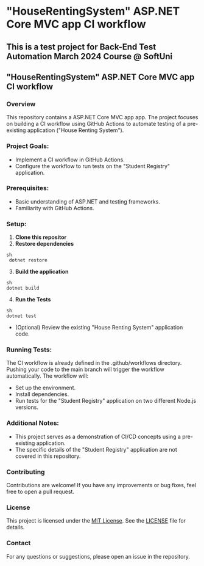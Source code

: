 # "HouseRentingSystem" ASP.NET Core MVC app CI workflow 
## This is a test project for Back-End Test Automation March 2024 Course @ SoftUni
"HouseRentingSystem" ASP.NET Core MVC app CI workflow 
---
### Overview
This repository contains a ASP.NET Core MVC app app. The project focuses on building a CI workflow using GitHub Actions to automate testing of a pre-existing  application ("House Renting System").

### Project Goals:

- Implement a CI workflow in GitHub Actions.
- Configure the workflow to run tests on the "Student Registry" application.

### Prerequisites:

- Basic understanding of ASP.NET and testing frameworks.
- Familiarity with GitHub Actions.
  
### Setup:

1. **Clone this repositor**
2. **Restore dependencies**

```
sh
 dotnet restore
```
3. **Build the application**
```
sh
dotnet build
```
4. **Run the Tests**
```
sh
dotnet test
```
- (Optional) Review the existing "House Renting System" application code.

### Running Tests:

The CI workflow is already defined in the .github/workflows directory. Pushing your code to the main branch will trigger the workflow automatically. The workflow will:

- Set up the environment.
- Install dependencies.
- Run tests for the "Student Registry" application on two different Node.js versions.
### Additional Notes:

- This project serves as a demonstration of CI/CD concepts using a pre-existing application.
- The specific details of the "Student Registry" application are not covered in this repository.

### Contributing
Contributions are welcome! If you have any improvements or bug fixes, feel free to open a pull request.

### License
This project is licensed under the [MIT License](LICENSE). See the [LICENSE](LICENSE) file for details.

### Contact
For any questions or suggestions, please open an issue in the repository.

